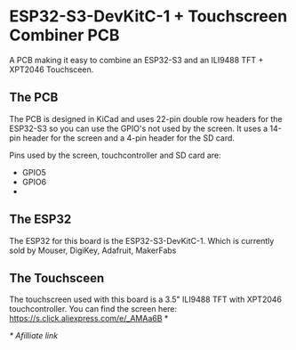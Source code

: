 # ESP32-S3-DevKitC-1 + Touchscreen Combiner PCB
A PCB making it easy to combine an ESP32-S3 and an ILI9488 TFT + XPT2046 Touchsceen.

## The PCB

The PCB is designed in KiCad and uses 22-pin double row headers for the ESP32-S3 so you can use the GPIO's not used by the screen. It uses a 14-pin header for the screen and a 4-pin header for the SD card.

Pins used by the screen, touchcontroller and SD card are:

- GPIO5
- GPIO6
- 

## The ESP32

The ESP32 for this board is the ESP32-S3-DevKitC-1. Which is currently sold by Mouser, DigiKey, Adafruit, MakerFabs

## The Touchsceen

The touchscreen used with this board is a 3.5" ILI9488 TFT with XPT2046 touchcontroller. You can find the screen here: https://s.click.aliexpress.com/e/_AMAa6B *

_* Afilliate link_
